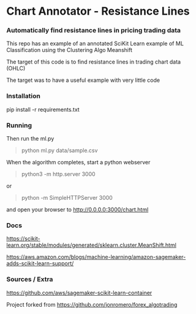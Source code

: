 # Chart Annotator - Resistance Lines

### Automatically find resistance lines in pricing trading data 

This repo has an example of an annotated SciKit Learn example of ML Classification using the Clustering Algo Meanshift

The target of this code is to find resistance lines in trading chart data (OHLC)

The target was to have a useful example with very little code


### Installation


pip install -r requirements.txt


### Running 

Then run the ml.py
> python ml.py data/sample.csv

When the algorithm completes, start a python webserver

> python3 -m http.server 3000

or 

> python -m SimpleHTTPServer 3000

and open your browser to http://0.0.0.0:3000/chart.html



### Docs

https://scikit-learn.org/stable/modules/generated/sklearn.cluster.MeanShift.html

https://aws.amazon.com/blogs/machine-learning/amazon-sagemaker-adds-scikit-learn-support/

### Sources / Extra

https://github.com/aws/sagemaker-scikit-learn-container


Project forked from https://github.com/jonromero/forex_algotrading
 
